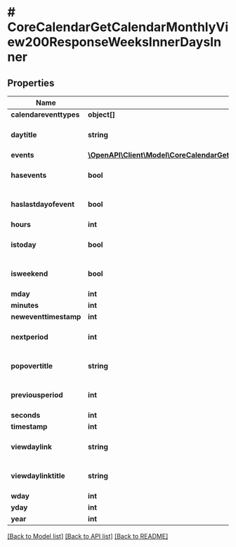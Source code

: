 # # CoreCalendarGetCalendarMonthlyView200ResponseWeeksInnerDaysInner

## Properties

Name | Type | Description | Notes
------------ | ------------- | ------------- | -------------
**calendareventtypes** | **object[]** |  | [optional]
**daytitle** | **string** | daytitle | [optional] [default to 'null']
**events** | [**\OpenAPI\Client\Model\CoreCalendarGetCalendarMonthlyView200ResponseWeeksInnerDaysInnerEventsInner[]**](CoreCalendarGetCalendarMonthlyView200ResponseWeeksInnerDaysInnerEventsInner.md) |  | [optional]
**hasevents** | **bool** | hasevents | [optional] [default to false]
**haslastdayofevent** | **bool** | haslastdayofevent | [optional] [default to false]
**hours** | **int** | hours | [optional]
**istoday** | **bool** | istoday | [optional] [default to false]
**isweekend** | **bool** | isweekend | [optional] [default to false]
**mday** | **int** | mday | [optional]
**minutes** | **int** | minutes | [optional]
**neweventtimestamp** | **int** | neweventtimestamp | [optional]
**nextperiod** | **int** | nextperiod | [optional] [default to null]
**popovertitle** | **string** | popovertitle | [optional] [default to '']
**previousperiod** | **int** | previousperiod | [optional] [default to null]
**seconds** | **int** | seconds | [optional]
**timestamp** | **int** | timestamp | [optional]
**viewdaylink** | **string** | viewdaylink | [optional] [default to 'null']
**viewdaylinktitle** | **string** | viewdaylinktitle | [optional] [default to 'null']
**wday** | **int** | wday | [optional]
**yday** | **int** | yday | [optional]
**year** | **int** | year | [optional]

[[Back to Model list]](../../README.md#models) [[Back to API list]](../../README.md#endpoints) [[Back to README]](../../README.md)
